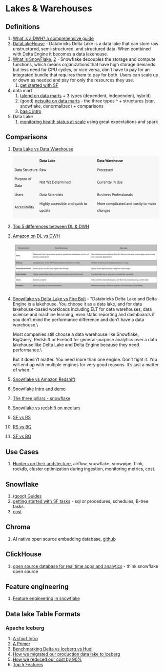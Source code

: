 # Lakes & Warehouses

## Definitions

1. [What is a DWH? a comprehensive guide](https://www.oracle.com/database/what-is-a-data-warehouse/)
2. [DataLakeHouse](https://www.firebolt.io/blog/snowflake-vs-databricks-vs-firebolt) - Databricks Delta Lake is a data lake that can store raw unstructured, semi-structured, and structured data. When combined with Delta Engine it becomes a data lakehouse.
3. [What is SnowFlake](https://www.stitchdata.com/resources/snowflake/), [2](https://www.slalom.com/insights/snowflake-implementation-success) - Snowflake decouples the storage and compute functions, which means organizations that have high storage demands but less need for CPU cycles, or vice versa, don’t have to pay for an integrated bundle that requires them to pay for both. Users can scale up or down as needed and pay for only the resources they use.
   1. [get started with SF](https://www.phdata.io/blog/getting-started-with-snowflake/)
4. data mart
   1. [talend on data marts](https://www.talend.com/resources/what-is-data-mart/) + 3 types (dependent, independent, hybrid)
   2. (good) [netsuite on data marts](https://www.netsuite.com/portal/resource/articles/data-warehouse/data-mart.shtml) - the three types ^ + structures (star, snowflake, denormalized) + comparisons
   3. [basic intro](https://study.com/academy/lesson/what-is-a-data-mart-design-types-example.html)
5. Data Lake
   1. [monitoring health status at scale](https://towardsdatascience.com/how-to-monitor-data-lake-health-status-at-scale-d0eb058c85aa) using great expectations and spark

## Comparisons

1.  [Data Lake vs Data Warehouse](https://www.talend.com/resources/data-lake-vs-data-warehouse/)

    ![](<../.gitbook/assets/image (14).png>)
2. [Top 5 differences between DL & DWH](https://www.bluegranite.com/blog/bid/402596/top-five-differences-between-data-lakes-and-data-warehouses)
3.  [Amazon on DL vs DWH](https://aws.amazon.com/big-data/datalakes-and-analytics/what-is-a-data-lake/)

    ![](<../.gitbook/assets/image (36).png>)
4.  [Snowflake vs Delta Lake vs Fire Bolt](https://www.firebolt.io/blog/snowflake-vs-databricks-vs-firebolt) - "Databricks Delta Lake and Delta Engine is a lakehouse. You choose it as a data lake, and for data lakehouse-based workloads including ELT for data warehouses, data science and machine learning, even static reporting and dashboards if you don’t mind the performance difference and don’t have a data warehouse.\


    Most companies still choose a data warehouse like Snowflake, BigQuery, Redshift or Firebolt for general-purpose analytics over a data lakehouse like Delta Lake and Delta Engine because they need performance.\


    But it doesn’t matter. You need more than one engine. Don’t fight it. You will end up with multiple engines for very good reasons. It’s just a matter of when. "
5. [Snowflake vs Amazon Redshift](https://www.sphereinc.com/blogs/snowflake-vs-aws-redshift-which-should-you-use-for-your-data-warehouse/)
6. Snowflake [Intro and demo](https://www.youtube.com/watch?v=dUL8GO4ZK9s)
7. [The three pillars - snowflake](https://towardsdatascience.com/why-you-need-to-know-snowflake-as-a-data-scientist-d4e5a87c2f3d)
8. [Snowflake vs redshift on medium](https://towardsdatascience.com/redshift-or-snowflake-e0e3ea427dbc)
9. [SF vs RS](https://www.xplenty.com/blog/redshift-vs-snowflake/)
10. [RS vs BQ](https://www.xplenty.com/blog/redshift-vs-bigquery-comprehensive-guide/)
11. [SF vs BQ](https://www.xplenty.com/blog/snowflake-vs-bigquery/)

## Use Cases

1. [Hunters on their architecture](https://www.youtube.com/watch?v=S78gCJ3tdc4), airflow, snowflake, snowpipe, flink, rockdb, cluster optimization during ingestion, monitoring metrics, cost.

## Snowflake

1. [(good) Guides ](https://www.snowflake.com/guides/)
2. [getting started with SF tasks](https://medium.com/snowflake/getting-started-with-snowflake-tasks-945ecd54c77b) - sql or procedures, schedules, B-tree tasks.
3. [cost](https://www.phdata.io/blog/what-is-the-snowflake-data-cloud/)

## Chroma

1. AI native open source embedding database, [github](https://github.com/chroma-core/chroma)

## ClickHouse

1. [open source database for real time apps and analytics](https://clickhouse.com/) - think snowflake open source

## Feature engineering&#x20;

1. [Feature engineering in snowflake](https://towardsdatascience.com/feature-engineering-in-snowflake-1730a1b84e5b)

## Data lake Table Formats

### Apache Iceberg

1. [A short Intro](https://medium.com/expedia-group-tech/a-short-introduction-to-apache-iceberg-d34f628b6799)
2. [A Primer](https://thedatafreak.medium.com/apache-iceberg-a-primer-75a63470bfa2)
3. [Benchmarking Delta vs Iceberg vs Hudi](https://databeans-blogs.medium.com/delta-vs-iceberg-vs-hudi-reassessing-performance-cb8157005eb0)
4. [How we migrated our production data lake to iceberg](https://medium.com/insiderengineering/how-we-migrated-our-production-data-lake-to-apache-iceberg-4d6892eca6e6)
5. [How we reduced our cost by 90%](https://medium.com/insiderengineering/apache-iceberg-reduced-our-amazon-s3-cost-by-90-997cde5ce931)
6. [Top 5 Features](https://dipankar-tnt.medium.com/apache-iceberg-features-101-331a254a7ada)

